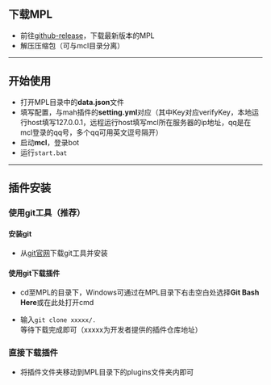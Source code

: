 ## 下载MPL

- 前往[github-release]()，下载最新版本的MPL
- 解压压缩包（可与mcl目录分离）

------

## 开始使用

- 打开MPL目录中的**data.json**文件
- 填写配置，与mah插件的**setting.yml**对应（其中Key对应verifyKey，本地运行host填写127.0.0.1，远程运行host填写mcl所在服务器的ip地址，qq是在mcl登录的qq号，多个qq可用英文逗号隔开）
- 启动**mcl**，登录bot
- 运行<code>start.bat</code>

------

## 插件安装

### 使用git工具（推荐）

#### 安装git

- 从[git官网](https://git-scm.com/)下载git工具并安装

#### 使用git下载插件

- cd至MPL的目录下，Windows可通过在MPL目录下右击空白处选择**Git Bash Here**或在此处打开cmd

- 输入<code>git clone xxxxx/.  </code>等待下载完成即可（xxxxx为开发者提供的插件仓库地址）

  

### 直接下载插件

- 将插件文件夹移动到MPL目录下的plugins文件夹内即可

